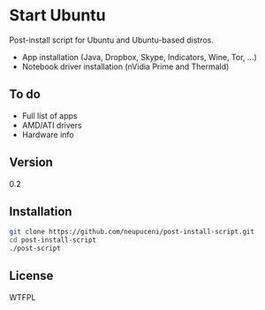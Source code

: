 Start Ubuntu
=========

Post-install script for Ubuntu and Ubuntu-based distros.

  - App installation (Java, Dropbox, Skype, Indicators, Wine, Tor, ...)
  - Notebook driver installation (nVidia Prime and Thermald)

To do
----

  - Full list of apps
  - AMD/ATI drivers
  - Hardware info

Version
----

0.2

Installation
--------------


```sh
git clone https://github.com/neupuceni/post-install-script.git
cd post-install-script
./post-script 
```

License
----

WTFPL

